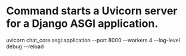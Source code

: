 # Command starts a Uvicorn server for a Django ASGI application.
uvicorn chat_core.asgi:application --port 8000 --workers 4 --log-level debug --reload